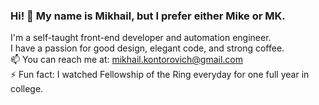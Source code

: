 ### Hi! 👋 My name is Mikhail, but I prefer either Mike or MK.

I'm a self-taught front-end developer and automation engineer. 
<br>I have a passion for good design, elegant code, and strong coffee.
<br>📫 You can reach me at: mikhail.kontorovich@gmail.com
<br>⚡ Fun fact: I watched Fellowship of the Ring everyday for one full year in college.

<!--
**mkontorovich/mkontorovich** is a ✨ _special_ ✨ repository because its `README.md` (this file) appears on your GitHub profile.

Here are some ideas to get you started:

- 🔭 I’m currently working on ...
- 🌱 I’m currently learning ...
- 👯 I’m looking to collaborate on ...
- 🤔 I’m looking for help with ...
- 💬 Ask me about ...
- 📫 How to reach me: ...
- 😄 Pronouns: ...
- ⚡ Fun fact: ...
-->

